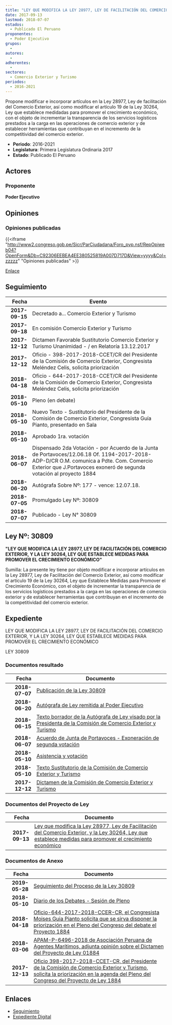 ```yaml
---
title: "LEY QUE MODIFICA LA LEY 28977, LEY DE FACILITACIÓN DEL COMERCIO EXTERIOR, Y LA LEY 30264, LEY QUE ESTABLECE MEDIDAS PARA PROMOVER EL CRECIMIENTO ECONÓMICO"
date: 2017-09-13
lastmod: 2018-07-07
estados: 
  - Publicado El Peruano
proponentes: 
  - Poder Ejecutivo
grupos: 
  - 
autores: 
  - 
adherentes: 
  - 
sectores: 
  - Comercio Exterior y Turismo
periodos: 
  - 2016-2021
---
```


Propone modificar e incorporar artículos en la Ley 28977, Ley de facilitación del Comercio Exterior, así como modificar el artículo 19 de la Ley 30264, Ley que establece medidadas para promover el crecimiento económico, con el objeto de incrementar la transparencia de los servicios logísticos prestados a la carga en las operaciones de comercio exterior y de establecer herramientas que contribuyan en el incremento de la competitividad del comercio exterior.

- **Periodo**: 2016-2021
- **Legislatura**: Primera Legislatura Ordinaria 2017
- **Estado**: Publicado El Peruano

## Actores

### Proponente

**Poder Ejecutivo**


## Opiniones

### Opiniones publicadas

{{<iframe "http://www2.congreso.gob.pe/Sicr/ParCiudadana/Foro_pvp.nsf/RepOpiweb04?OpenForm&Db=C92306EEBEA4EE380525819A007D717D&View=yyyy&Col=zzzzz" "Opiniones publicadas" >}}

[Enlace](http://www2.congreso.gob.pe/Sicr/ParCiudadana/Foro_pvp.nsf/RepOpiweb04?OpenForm&Db=C92306EEBEA4EE380525819A007D717D&View=yyyy&Col=zzzzz)

## Seguimiento

| Fecha | Evento |
|------:|--------|
| **2017-09-15** | Decretado a... Comercio Exterior y Turismo|
| **2017-09-18** | En comisión Comercio Exterior y Turismo|
| **2017-12-12** | Dictamen Favorable Sustitutorio Comercio Exterior y Turismo Unanimidad - / en Relatoría 13.12.2017|
| **2017-12-12** | Oficio - 398-2017-2018-CCET/CR del Presidente de la Comisión de Comercio Exterior, Congresista Meléndez Celis, solicita priorización|
| **2018-04-18** | Oficio - 644-2017-2018-CCET/CR del Presidente de la Comisión de Comercio Exterior, Congresista Meléndez Celis, solicita priorización|
| **2018-05-10** | Pleno (en debate)|
| **2018-05-10** | Nuevo Texto - Sustitutorio del Presidente de la Comisión de Comercio Exterior, Congresista Guía Pianto, presentado en Sala|
| **2018-05-10** | Aprobado 1ra. votación|
| **2018-06-07** | Dispensado 2da Votación - por Acuerdo de la Junta de Portavoces/12.06.18 Of. 1194-2017-2018-ADP-D/CR O.M. comunica a Pdte. Com. Comercio Exterior que J.Portavoces exoneró de segunda votación al proyecto 1884|
| **2018-06-20** | Autógrafa Sobre Nº: 177 - vence: 12.07.18.|
| **2018-07-05** | Promulgado Ley Nº: 30809|
| **2018-07-07** | Publicado - Ley N° 30809|

## Ley Nº: 30809

**"LEY QUE MODIFICA LA LEY 28977, LEY DE FACILITACIÓN DEL COMERCIO EXTERIOR, Y LA LEY 30264, LEY QUE ESTABLECE MEDIDAS PARA PROMOVER EL CRECIMIENTO ECONÓMICO"**

Sumilla: La presente ley tiene por objeto modificar e incorporar artículos en la Ley 28977, Ley de Facilitación del Comercio Exterior, así como modificar el artículo 19 de la Ley 30264, Ley que Establece Medidas para Promover el Crecimiento Económico, con el objeto de incrementar la transparencia de los servicios logísticos prestados a la carga en las operaciones de comercio exterior y de establecer herramientas que contribuyan en el incremento de la competitividad del comercio exterior.


## Expediente

LEY QUE MODIFICA LA LEY 28977, LEY DE FACILITACIÓN DEL COMERCIO EXTERIOR, Y LA LEY 30264, LEY QUE ESTABLECE MEDIDAS PARA PROMOVER EL CRECIMIENTO ECONÓMICO

LEY 30809


### Documentos resultado

| Fecha | Documento |
|------:|--------|
| **2018-07-07** | [Publicación de la Ley 30809](http://www.leyes.congreso.gob.pe/Documentos/2016_2021/ADLP/Normas_Legales/30809-LEY.pdf) |
| **2018-06-20** | [Autógrafa de Ley remitida al Poder Ejecutivo](http://www.leyes.congreso.gob.pe/Documentos/2016_2021/ADLP/Texto_Aprobado/AU0188420180620.pdf) |
| **2018-06-15** | [Texto borrador de la Autógrafa de Ley visado por la Presidenta de la Comisión de Comercio Exterior y Turismo](http://www.leyes.congreso.gob.pe/Documentos/2016_2021/Texto_Borrador_de_Autografa/BAU0188420180615.pdf) |
| **2018-06-07** | [Acuerdo de Junta de Portavoces - Exoneración de segunda votación](http://www.leyes.congreso.gob.pe/Documentos/2016_2021/Acuerdos/Junta_Portavoces/AJP0188420180607.pdf) |
| **2018-05-10** | [Asistencia y votación](http://www.leyes.congreso.gob.pe/Documentos/2016_2021/Asistencia_y_Votacion/Proyectos_de_Ley/AV0188420180510.pdf) |
| **2018-05-10** | [Texto Sustitutorio de la Comisión de Comercio Exterior y Turismo](http://www.leyes.congreso.gob.pe/Documentos/2016_2021/Texto_Sustitutorio/Proyectos_de_Ley/TS0188420180510.pdf) |
| **2017-12-12** | [Dictamen de la Comisión de Comercio Exterior y Turismo](http://www.leyes.congreso.gob.pe/Documentos/2016_2021/Dictamenes/Proyectos_de_Ley/01884DC03MAY20171212.pdf) |

### Documentos del Proyecto de Ley

| Fecha | Documento |
|------:|--------|
| **2017-09-13** | [Ley que modifica la Ley 28977, Ley de Facilitación del Comercio Exterior, y la Ley 30264, Ley que establece medidas para promover el crecimiento económico](http://www.leyes.congreso.gob.pe/Documentos/2016_2021/Proyectos_de_Ley_y_de_Resoluciones_Legislativas/PL0188420170913..pdf) |

### Documentos de Anexo

| Fecha | Documento |
|------:|--------|
| **2019-05-28** | [Seguimiento del Proceso de la Ley 30809](http://www.leyes.congreso.gob.pe/Documentos/2016_2021/Seguimiento_de_Proyectos_de_Ley/01884PL20190528.pdf) |
| **2018-05-10** | [Diario de los Debates - Sesión de Pleno](http://www.leyes.congreso.gob.pe/Documentos/2016_2021/ADLP/Diario_Debates/30809-TDD.pdf) |
| **2018-04-18** | [Oficio-644-2017-2018-CCER-CR, el Congresista Moises Guia Pianto solicita que se sirva disponer la priorización en el Pleno del Congreso del debate el Proyecto 1884](http://www.leyes.congreso.gob.pe/Documentos/2016_2021/Oficios/Congresistas/OFICIO-644-2017-2018-CCET-CR.pdf) |
| **2018-03-06** | [APAM-P-6496-2018 de Asociación Peruana de Agentes Marítimos, adjunta opinión sobre el Dictamen del Proyecto de Ley 01884](http://www.leyes.congreso.gob.pe/Documentos/2016_2021/Oficios/Otras_Instituciones/APAM-P-6496-2018.pdf) |
| **2017-12-13** | [Oficio 398-2017-2018-CCET-CR, del Presidente de la Comisión de Comercio Exterior y Turismo, solicita la priorización en la agenda del Pleno del Congreso del Proyecto de Ley 1884](http://www.leyes.congreso.gob.pe/Documentos/2016_2021/Oficios/Comisiones_Ordinarias/OFICIO-398-2017-2018-CCET-CR.pdf) |

## Enlaces 

- [Seguimiento](http://www2.congreso.gob.pe/Sicr/TraDocEstProc/CLProLey2016.nsf/f7fff46988ca05b1052578e100829cc7/52101e9d958e99710525819a007d7721?OpenDocument)
- [Expediente Digital](http://www2.congreso.gob.pe/Sicr/TraDocEstProc/CLProLey2016.nsf/f7fff46988ca05b1052578e100829cc7/52101e9d958e99710525819a007d7721?OpenDocument&Click=05257FB7005EB655.eb71d0cf91d8294e05256cdf006b5706/$Body/0.1C6C)
